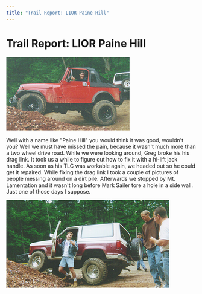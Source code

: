 ```yaml
---
title: "Trail Report: LIOR Paine Hill"
---
```

# Trail Report: LIOR Paine Hill

![Mark](/images/terry/trail/liorct2.jpg)

Well with a name like "Paine Hill" you would think it was good, wouldn't you? Well we must have missed the pain, because it wasn't much more than a two wheel drive road. While we were looking around, Greg broke his his drag link. It took us a while to figure out how to fix it with a hi-lift jack handle. As soon as his TLC was workable again, we headed out so he could get it repaired. While fixing the drag link I took a couple of pictures of people messing around on a dirt pile. Afterwards we stopped by Mt. Lamentation and it wasn't long before Mark Sailer tore a hole in a side wall. Just one of those days I suppose. 

![Glen](/images/terry/trail/liorct1.jpg)